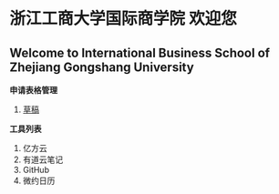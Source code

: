 # 浙江工商大学国际商学院 欢迎您
## Welcome to International Business School of Zhejiang Gongshang University 

**申请表格管理**

1. [草稿]( /admin/ApplicationSys/AppSysInfo.md )

**工具列表**

1. 亿方云
2. 有道云笔记
3. GitHub
4. 微约日历
